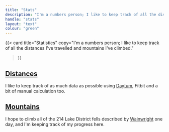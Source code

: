 ```yaml
---
title: "Stats"
description: "I'm a numbers person; I like to keep track of all the distances I've travelled and mountains I've climbed."
handle: "stats"
layout: "text"
colour: "green"
---
```


{{<
  card
  title="Statistics"
  copy="I'm a numbers person; I like to keep track of all the distances I've travelled and mountains I've climbed."
>}}

## [Distances](/stats/distances)

I like to keep track of as much data as possible using [Daytum](https://daytum.com/CraigBaldwin), Fitbit and a bit of manual calculation too.

## [Mountains](/stats/mountains)

I hope to climb all of the 214 Lake District fells described by [Wainwright](https://www.wainwright.org.uk/about-aw/) one day, and I'm keeping track of my progress here.
